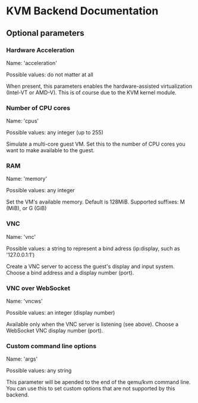 # KVM Backend Documentation

## Optional parameters

### Hardware Acceleration

Name: 'acceleration'

Possible values: do not matter at all

When present, this parameters enables the hardware-assisted virtualization (Intel-VT or AMD-V).
This is of course due to the KVM kernel module.

### Number of CPU cores

Name: 'cpus'

Possible values: any integer (up to 255)

Simulate a multi-core guest VM.
Set this to the number of CPU cores you want to make available to the guest.

### RAM

Name: 'memory'

Possible values: any integer

Set the VM's available memory.
Default is 128MiB.
Supported suffixes: M (MiB), or G (GiB)

### VNC

Name: 'vnc'

Possible values: a string to represent a bind adress (ip:display, such as '127.0.0.1:1')

Create a VNC server to access the guest's display and input system.
Choose a bind address and a display number (port).

### VNC over WebSocket

Name: 'vncws'

Possible values: an integer (display number)

Available only when the VNC server is listening (see above).
Choose a WebSocket VNC display number (port).

### Custom command line options

Name: 'args'

Possible values: any string

This parameter will be apended to the end of the qemu/kvm command line.
You can use this to set custom options that are not supported by this backend.
